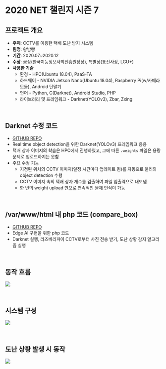 # 2020 NET 챌린지 시즌 7

## 프로젝트 개요
- __주제__: CCTV를 이용한 택배 도난 방지 시스템
- __팀명__: 왕밤빵
- __기간__: 2020.07~2020.12
- __수상__: 금상(한국지능정보사회진흥원장상), 특별상(통신사상, LGU+)
- **사용한 기술**
  - 환경 - HPC(Ubuntu 18.04), PaaS-TA
  - 하드웨어 - NVIDIA Jetson Nano(Ubuntu 18.04), Raspberry Pi(w/카메라모듈), Android 단말기
  - 언어 - Python, C(Darknet), Android Studio, PHP
  - 라이브러리 및 프레임워크 - Darknet(YOLOv3), Zbar, Zxing

<br>

## Darknet 수정 코드
- [GITHUB REPO](https://github.com/seungri0826/wbb_Darknet)
- Real time object detection을 위한 Darknet(YOLOv3) 프레임워크 응용
- 택배 상자 이미지의 학습은 HPC에서 진행하였고, 그에 따른 `.weights` 파일은 용량 문제로 업로드하지는 못함
- 주요 수정 기능
  - 지정된 위치의 CCTV 이미지(일정 시간마다 업데이트 됨)를 자동으로 불러와 object detection 수행
  - CCTV 이미지 속의 택배 상자 개수를 검출하여 파일 입출력으로 내보냄
  - 한 번의 weight upload 만으로 연속적인 물체 인식이 가능

<br>

## /var/www/html 내 php 코드 (compare_box)
- [GITHUB REPO](https://github.com/seungri0826/wbb_PHP)
- Edge AI 구현을 위한 php 코드
- Darknet 실행, 라즈베리파이 CCTV로부터 사진 전송 받기, 도난 상황 감지 알고리즘 실행

<br>

## 동작 흐름
![](https://user-images.githubusercontent.com/43572543/158789823-2252186f-ee94-4a2e-88d3-73c02efb31d4.png)

<br>

## 시스템 구성
![](https://user-images.githubusercontent.com/43572543/158789942-16b22d97-79d1-49a3-9cb0-c1411de34872.png)

<br>

## 도난 상황 발생 시 동작
![](https://user-images.githubusercontent.com/43572543/158790025-27e199c7-ceec-4243-a5d9-d94f22dd6d6b.png)
